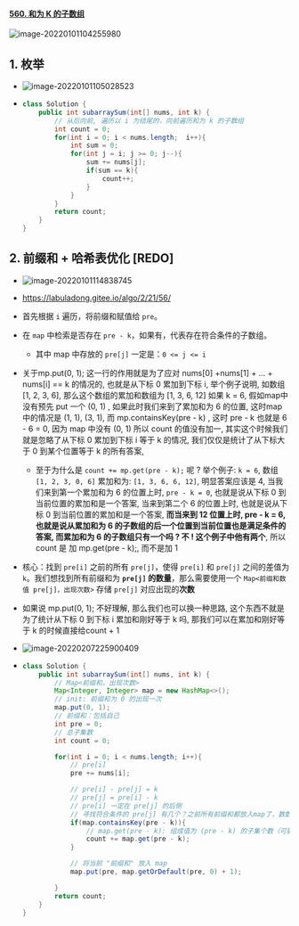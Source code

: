 #### [560. 和为 K 的子数组](https://leetcode-cn.com/problems/subarray-sum-equals-k/)

![image-20220101104255980](https://raw.githubusercontent.com/TWDH/Leetcode-From-Zero/pictures/img/image-20220101104255980.png)

## 1. 枚举

- ![image-20220101105028523](https://raw.githubusercontent.com/TWDH/Leetcode-From-Zero/pictures/img/image-20220101105028523.png)

- ```java
  class Solution {
      public int subarraySum(int[] nums, int k) {
          // 从后向前, 遍历以 i 为结尾的，向前遍历和为 k 的子数组
          int count = 0;
          for(int i = 0; i < nums.length;  i++){
              int sum = 0;
              for(int j = i; j >= 0; j--){
                  sum += nums[j];
                  if(sum == k){
                      count++;
                  }
              }
          }
          return count;
      }
  }
  ```

## 2. 前缀和 + 哈希表优化 [REDO]

- ![image-20220101114838745](https://raw.githubusercontent.com/TWDH/Leetcode-From-Zero/pictures/img/image-20220101114838745.png)

- https://labuladong.gitee.io/algo/2/21/56/

- 首先根据 `i` 遍历，将前缀和赋值给 `pre`。

- 在 `map` 中检索是否存在 `pre - k`，如果有，代表存在符合条件的子数组。

  - 其中 map 中存放的 `pre[j]` 一定是：`0 <= j <= i` 
- 关于mp.put(0, 1); 这一行的作用就是为了应对 nums[0] +nums[1] + ... + nums[i] == k 的情况的, 也就是从下标 0 累加到下标 i, 举个例子说明, 如数组 [1, 2, 3, 6], 那么这个数组的累加和数组为 [1, 3, 6, 12] 如果 k = 6, 假如map中没有预先 put 一个 (0, 1) , 如果此时我们来到了累加和为 6 的位置, 这时map中的情况是 (1, 1), (3, 1), 而 mp.containsKey(pre - k) , 这时 pre - k 也就是 6 - 6 = 0, 因为 map 中没有 (0, 1) 所以 count 的值没有加一, 其实这个时候我们就是忽略了从下标 0 累加到下标 i 等于 k 的情况, 我们仅仅是统计了从下标大于 0 到某个位置等于 k 的所有答案,
  
  - 至于为什么是 `count += mp.get(pre - k);` 呢 ? 举个例子: `k = 6`, 数组 `[1, 2, 3, 0, 6]` 累加和为: `[1, 3, 6, 6, 12]`, 明显答案应该是 4, 当我们来到第一个累加和为 6 的位置上时, `pre - k = 0`, 也就是说从下标 0 到当前位置的累加和是一个答案, 当来到第二个 6 的位置上时, 也就是说从下标 0 到当前位置的累加和是一个答案, **而当来到 12 位置上时, pre - k = 6, 也就是说从累加和为 6 的子数组的后一个位置到当前位置也是满足条件的答案, 而累加和为 6 的子数组只有一个吗 ? 不 ! 这个例子中他有两个**, 所以 count 是 加 mp.get(pre - k);, 而不是加 1
- 核心：找到 `pre[i]` 之前的所有 `pre[j]`，使得 `pre[i]` 和 `pre[j]` 之间的差值为 `k`。我们想找到所有前缀和为 **`pre[j]` 的数量**，那么需要使用一个 `Map<前缀和数值 pre[j]，出现次数>` 存储 `pre[j]` 对应出现的**次数**
  
- 如果说 mp.put(0, 1); 不好理解, 那么我们也可以换一种思路, 这个东西不就是为了统计从下标 0 到下标 i 累加和刚好等于 k 吗, 那我们可以在累加和刚好等于 k 的时候直接给count + 1
  
- ![image-20220207225900409](https://raw.githubusercontent.com/TWDH/Leetcode-From-Zero/pictures/img/image-20220207225900409.png)

- ```java
  class Solution {
      public int subarraySum(int[] nums, int k) {
          // Map<前缀和，出现次数>
          Map<Integer, Integer> map = new HashMap<>();
          // init: 前缀和为 0 的出现一次
          map.put(0, 1);
          // 前缀和：包括自己
          int pre = 0;
          // 总子集数
          int count = 0;
  
          for(int i = 0; i < nums.length; i++){
              // pre[i]
              pre += nums[i];
  
              // pre[i] - pre[j] = k
              // pre[j] = pre[i] - k
              // pre[i] 一定在 pre[j] 的后侧
              // 寻找符合条件的 pre[j] 有几个？之前所有前缀和都放入map了，数数量就可以了
              if(map.containsKey(pre - k)){
                  // map.get(pre - k): 组成值为 (pre - k) 的子集个数（可能有多种子集组合可以为 pre[j], 每次前缀和等于某值，都会向其中次数添加 1 
                  count += map.get(pre - k);
              }
  
              // 将当前 "前缀和" 放入 map
              map.put(pre, map.getOrDefault(pre, 0) + 1);
  
          }
          return count;
      }
  }
  ```



